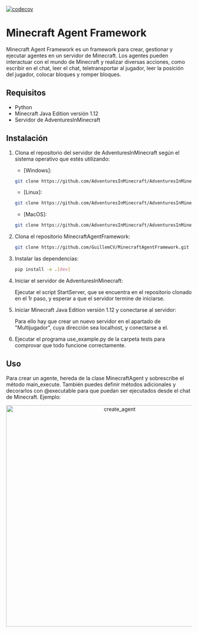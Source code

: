 [![codecov](https://codecov.io/github/GuillemCV/MinecraftAgentFramework/graph/badge.svg?token=SPH9M0FDKY)](https://codecov.io/github/GuillemCV/MinecraftAgentFramework)
# Minecraft Agent Framework

Minecraft Agent Framework es un framework para crear, gestionar y ejecutar agentes en un servidor de Minecraft. Los agentes pueden interactuar con el mundo de Minecraft y realizar diversas acciones, como escribir en el chat, leer el chat, teletransportar al jugador, leer la posición del jugador, colocar bloques y romper bloques.

## Requisitos

- Python
- Minecraft Java Edition versión 1.12
- Servidor de AdventuresInMinecraft

## Instalación

1. Clona el repositorio del servidor de AdventuresInMinecraft según el sistema operativo que estés utilizando:
    - [Windows]:
    ```sh 
    git clone https://github.com/AdventuresInMinecraft/AdventuresInMinecraft-PC.git minecraft_server
    ```

    - [Linux]: 
    ```sh 
    git clone https://github.com/AdventuresInMinecraft/AdventuresInMinecraft-Linux.git minecraft_server
    ```

    - [MacOS]:
    ```sh
    git clone https://github.com/AdventuresInMinecraft/AdventuresInMinecraft-Mac.git minecraft_server
    ```
2. Clona el repositorio MinecraftAgentFramework:
    ```sh
    git clone https://github.com/GuillemCV/MinecraftAgentFramework.git
    ```
3. Instalar las dependencias:
    ```sh
    pip install -e .[dev]
    ```
4. Iniciar el servidor de AdventuresInMinecraft:
   
    Ejecutar el script StartServer, que se encuentra en el repositorio clonado en el 1r paso, y esperar a que el servidor termine de iniciarse.
6. Iniciar Minecraft Java Edition versión 1.12 y conectarse al servidor:
   
    Para ello hay que crear un nuevo servidor en el apartado de "Multijugador", cuya dirección sea localhost, y conectarse a el.
8. Ejecutar el programa use_example.py de la carpeta tests para comprovar que todo funcione correctamente.

## Uso

Para crear un agente, hereda de la clase MinecraftAgent y sobrescribe el método main_execute. También puedes definir métodos adicionales y decorarlos con @executable para que puedan ser ejecutados desde el chat de Minecraft. Ejemplo:
   
<p align="center">
  <img src="https://github.com/user-attachments/assets/69123fd6-ef78-4b0d-8fa3-895b3a187fb6" alt="create_agent" width="600">
</p>





   
    
